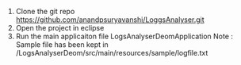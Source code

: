 1. Clone the git repo https://github.com/anandpsuryavanshi/LoggsAnalyser.git
2. Open the project in eclipse
3. Run the main applicaiton file LogsAnalyserDeomApplication
Note : Sample file has been kept in /LogsAnalyserDeom/src/main/resources/sample/logfile.txt
